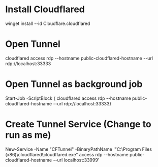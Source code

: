 # Install Cloudflared
winget install --id Cloudflare.cloudflared


# Open Tunnel
cloudflared access rdp --hostname public-cloudflared-hostname --url rdp://localhost:33333

# Open Tunnel as background job
Start-Job -ScriptBlock { cloudflared access rdp --hostname public-cloudflared-hostname --url rdp://localhost:33333}

# Create Tunnel Service (Change to run as me)
New-Service -Name "CFTunnel" -BinaryPathName '"C:\Program Files (x86)\cloudflared\cloudflared.exe" access rdp --hostname public-cloudflared-hostname --url localhost:33999'
